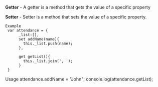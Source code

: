**Getter** - A getter is a method that gets the value of a specific property

**Setter** - Setter is a method that sets the value of a specific property.

```
Example
 var attendance = {
      _list:[],
      set addName(name){
        this._list.push(name);
      },
      
      get getList(){
        this._list.join(', ');
      }
 }
```
 
 Usage
 attendance.addName = "John";
 console.log(attendance.getList);
